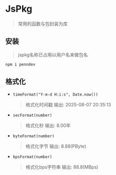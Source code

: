 # JsPkg
> 常用的函数与包封装为库

## 安装
> jspkg名称已占用以用户名来做包名
```bash
npm i penndev
```

## 格式化
- `timeFormat("Y-m-d H:i:s", Date.now())`
    > 格式化时间戳 输出: 2025-08-07 20:35:13
- `secFormat(number)`
    > 格式化秒 输出: 8.00年
- `byteFormat(number)`
    > 格式化字节 输出: 8.88(PByte)
- `bpsFormat(number)`
    > 格式化bps字符串 输出: 88.8(MBps)